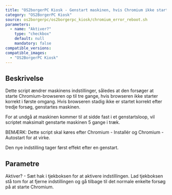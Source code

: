 ```yaml
---
title: "OS2borgerPC Kiosk - Genstart maskinen, hvis Chromium ikke starter korrekt"
category: "OS2BorgerPC Kiosk"
source: os2borgerpc/os2borgerpc_kiosk/chromium_error_reboot.sh
parameters:
  - name: "Aktiver?"
    type: "checkbox"
    default: null
    mandatory: false
compatible_versions:
compatible_images:
  - "OS2BorgerPC Kiosk"
---
```


## Beskrivelse
Dette script ændrer maskinens indstillinger, således at den forsøger at starte Chromium-browseren op til tre gange, hvis browseren ikke starter korrekt i første omgang. Hvis browseren stadig ikke er startet korrekt efter tredje forsøg, genstartes maskinen.

For at undgå at maskinen kommer til at sidde fast i et genstartsloop, vil scriptet maksimalt genstarte maskinen 5 gange i træk.

BEMÆRK: Dette script skal køres efter Chromium - Installér og Chromium - Autostart for at virke.

Den nye indstilling tager først effekt efter en genstart.

## Parametre
Aktiver? - Sæt hak i tjekboksen for at aktivere indstillingen. Lad tjekboksen stå tom for at fjerne indstillingen og gå tilbage til det normale enkelte forsøg på at starte Chromium.

